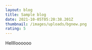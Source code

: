 ```yaml
---
layout: blog
title: Sample blog
date: 2021-10-05T05:20:38.201Z
thumbnail: /images/uploads/bgnew.png
rating: 5
---
```

Helllloooooo